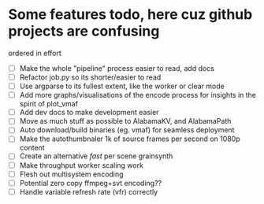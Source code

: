 # Some features todo, here cuz github projects are confusing

ordered in effort

- [ ] Make the whole "pipeline" process easier to read, add docs
- [ ] Refactor job.py so its shorter/easier to read
- [ ] Use argparse to its fullest extent, like the worker or clear mode
- [ ] Add more graphs/visualisations of the encode process for insights in the spirit of plot_vmaf
- [ ] Add dev docs to make development easier
- [ ] Move as much stuff as possible to AlabamaKV, and AlabamaPath
- [ ] Auto download/build binaries (eg. vmaf) for seamless deployment
- [ ] Make the autothumbnaler 1k of source frames per second on 1080p content
- [ ] Create an alternative *fast* per scene grainsynth
- [ ] Make throughput worker scaling work
- [ ] Flesh out multisystem encoding
- [ ] Potential zero copy ffmpeg+svt encoding??
- [ ] Handle variable refresh rate (vfr) correctly